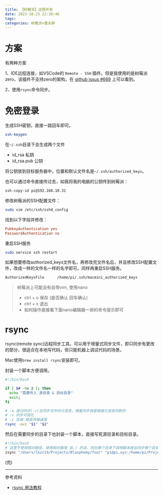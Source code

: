 ```yaml
---
title: 【树莓派】远程开发
date: 2023-10-23 22:39:46
tags: 
categories: 树莓派+墨水屏
---
```


# 方案

有两种方案

1、IDE远程连接，如VSCode的 `Remote - SSH` 插件。但是我使用的是树莓派zero，该插件不支持zero的架构，在 [github issus #669](https://github.com/microsoft/vscode-remote-release/issues/669) 上可以看到。

2、使用`rsync`命令同步。

# 免密登录

生成SSH密钥，直接一路回车即可。

```bash
ssh-keygen
```

在`~/.ssh`目录下会生成两个文件

- id_rsa 私钥
- id_rsa.pub 公钥

将公钥放到目标服务器中，位置和默认文件名是`~/.ssh/authorized_keys`。

也可以通过命令直接传过去，如我将我的电脑的公钥传到树莓派：

```bash
ssh-copy-id pi@192.168.10.31
```

修改树莓派的SSH配置文件：

```bash
sudo vim /etc/ssh/sshd_config
```

找到以下字段并修改：

```conf
PubkeyAuthentication yes
PasswordAuthentication no
```

重启SSH服务

```bash
sudo service ssh restart
```

如果想要修改authorized_keys文件名，再修改完文件名后，并且修改SSH配置文件，改成一样的文件名一样的名字即可。同样再重启SSH服务。

```bash
AuthorizedKeysFile      /home/pi/.ssh/macmini_authorized_keys
```

> 树莓派上可能没有自带vim, 使用nano
> - ctrl + o 保存 (是否确认 回车确认)
> - ctrl + x 退出
> - 如何操作直接看下面nano编辑器一排的命令提示即可

# rsync

rsync(remote sync)远程同步工具。可以用于增量式同步文件，即只同步有更改的部分，很适合在本地写代码，但只能机器上调试代码的场景。

Mac使用`brew install rsync`安装即可。

封装一个脚本方便调用。
```bash
#!/bin/bash

if [ $# -ne 2 ]; then
  echo "需要传入 源目录 & 目标目录"
  exit;
fi

# -a 递归同步(-r)且同步文件的元信息，增量同步就是根据元信息判断的
# -v 同步可视化
# -z 压缩 提高传输速度
rsync -avz "$1" "$2"
```

然后在需要同步的目录下也封装一个脚本，直接写死源目录和目标目录。
```bash
#!/bin/bash
# 这里不使用相对路径，使用相对路径 如./ 的话，则在哪个目录下调用脚本就会同步哪个目录的文件
zsync "/Users/lkzc19/Projects/Blasphemy/foo/" "pi@pi.xyz:/home/pi/Projects/foo/"
```

(完)

---

参考资料

- [rsync 用法教程](https://www.ruanyifeng.com/blog/2020/08/rsync.html)
